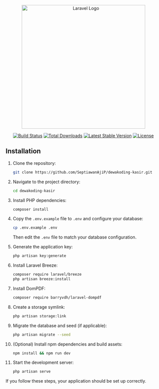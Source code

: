 <p align="center"><a href="https://laravel.com" target="_blank"><img src="https://raw.githubusercontent.com/laravel/art/master/logo-lockup/5%20SVG/2%20CMYK/1%20Full%20Color/laravel-logolockup-cmyk-red.svg" width="400" alt="Laravel Logo"></a></p>

<p align="center">
<a href="https://github.com/laravel/framework/actions"><img src="https://github.com/laravel/framework/workflows/tests/badge.svg" alt="Build Status"></a>
<a href="https://packagist.org/packages/laravel/framework"><img src="https://img.shields.io/packagist/dt/laravel/framework" alt="Total Downloads"></a>
<a href="https://packagist.org/packages/laravel/framework"><img src="https://img.shields.io/packagist/v/laravel/framework" alt="Latest Stable Version"></a>
<a href="https://packagist.org/packages/laravel/framework"><img src="https://img.shields.io/packagist/l/laravel/framework" alt="License"></a>
</p>

## Installation

1. Clone the repository:

    ```bash
    git clone https://github.com/SeptiawanAjiP/dewakoding-kasir.git
    ```

2. Navigate to the project directory:

    ```bash
    cd dewakoding-kasir
    ```

3. Install PHP dependencies:

    ```bash
    composer install
    ```

4. Copy the `.env.example` file to `.env` and configure your database:

    ```bash
    cp .env.example .env
    ```

    Then edit the `.env` file to match your database configuration.

5. Generate the application key:

    ```bash
    php artisan key:generate
    ```

6. Install Laravel Breeze:

    ```bash
    composer require laravel/breeze
    php artisan breeze:install
    ```

7. Install DomPDF:

    ```bash
    composer require barryvdh/laravel-dompdf
    ```

8. Create a storage symlink:

    ```bash
    php artisan storage:link
    ```

9. Migrate the database and seed (if applicable):

    ```bash
    php artisan migrate --seed
    ```

10. (Optional) Install npm dependencies and build assets:

    ```bash
    npm install && npm run dev
    ```

11. Start the development server:

    ```bash
    php artisan serve
    ```

If you follow these steps, your application should be set up correctly.
